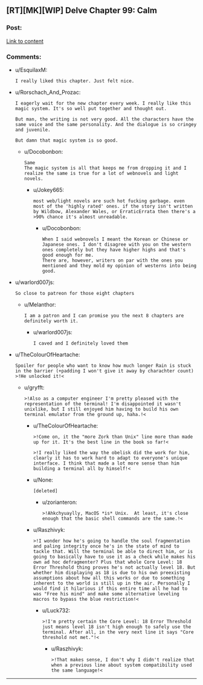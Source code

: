## [RT][MK][WIP] Delve Chapter 99: Calm

### Post:

[Link to content](https://www.royalroad.com/fiction/25225/delve/chapter/510359/099-calm)

### Comments:

- u/EsquilaxM:
  ```
  I really liked this chapter. Just felt nice.
  ```

- u/Rorschach_And_Prozac:
  ```
  I eagerly wait for the new chapter every week. I really like this magic system. It's so well put together and thought out.

  But man, the writing is not very good. All the characters have the same voice and the same personality. And the dialogue is so cringey and juvenile. 

  But damn that magic system is so good.
  ```

  - u/Docobonbon:
    ```
    Same
    The magic system is all that keeps me from dropping it and I realize the same is true for a lot of webnovels and light novels.
    ```

    - u/Jokey665:
      ```
      most web/light novels are such hot fucking garbage. even most of the 'highly rated' ones. if the story isn't written by Wildbow, Alexander Wales, or ErraticErrata then there's a >90% chance it's almost unreadable.
      ```

      - u/Docobonbon:
        ```
        When I said webnovels I meant the Korean or Chinese or Japanese ones. I don't disagree with you on the western ones completely but they have higher highs and that's good enough for me. 
        There are, however, writers on par with the ones you mentioned and they mold my opinion of westerns into being good.
        ```

- u/warlord007js:
  ```
  So close to patreon for those eight chapters
  ```

  - u/Melanthor:
    ```
    I am a patron and I can promise you the next 8 chapters are definitely worth it.
    ```

    - u/warlord007js:
      ```
      I caved and I definitely loved them
      ```

- u/TheColourOfHeartache:
  ```
  Spoiler for people who want to know how much longer Rain is stuck in the barrier (+padding I won't give it away by charachter count) >!He unlocked it!<
  ```

  - u/gryfft:
    ```
    >!Also as a computer engineer I'm pretty pleased with the representation of the terminal! I'm disappointed it wasn't unixlike, but I still enjoyed him having to build his own terminal emulator from the ground up, haha.!<
    ```

    - u/TheColourOfHeartache:
      ```
      >!Come on, it the "more Zork than Unix" line more than made up for it. It's the best line in the book so far!<

      >!I really liked the way the obelisk did the work for him, clearly it has to work hard to adapt to everyone's unique interface. I think that made a lot more sense than him building a terminal all by himself!<
      ```

    - u/None:
      ```
      [deleted]
      ```

      - u/zorianteron:
        ```
        >!Ahkchyuaylly, MacOS *is* Unix.  At least, it's close enough that the basic shell commands are the same.!<
        ```

    - u/Raszhivyk:
      ```
      >!I wonder how he's going to handle the soul fragmentation and paling integrity once he's in the state of mind to tackle that. Will the terminal be able to direct him, or is going to basically have to use it as a check while makes his own ad hoc defragmenter? Plus that whole Core Level: 18 Error Threshold thing proves he's not actually level 18. But whether him displaying as 18 is due to his own preexisting assumptions about how all this works or due to something inherent to the world is still up in the air. Personally I would find it hilarious if this entire time all he had to was "Free his mind" and make some alternative leveling macros to bypass the blue restriction!<
      ```

      - u/Luck732:
        ```
        >!I'm pretty certain the Core Level: 18 Error Threshold just means level 18 isn't high enough to safely use the terminal. After all, in the very next line it says "Core threshold not met."!<
        ```

        - u/Raszhivyk:
          ```
          >!That makes sense, I don't why I didn't realize that when a previous line about system compatibility used the same language!<
          ```

---

